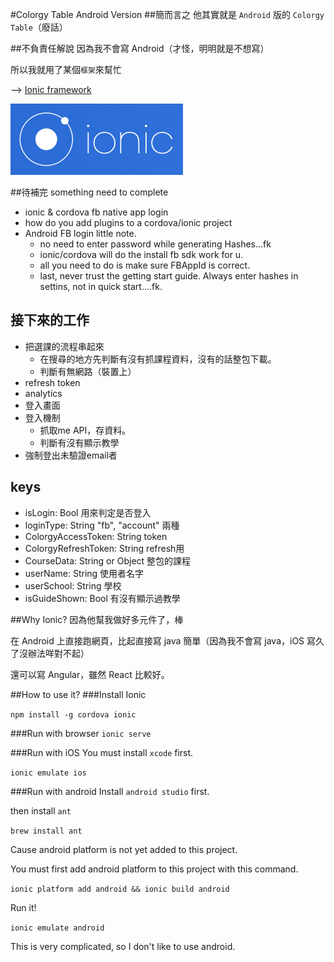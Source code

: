 #Colorgy Table Android Version
##簡而言之
他其實就是 `Android` 版的 `Colorgy Table`（廢話）

##不負責任解說
因為我不會寫 Android（才怪，明明就是不想寫）

所以我就用了某個`框架`來幫忙

--> [Ionic framework](http://ionicframework.com/)

[![preview](ionic.png)](http://ionicframework.com/)

##待補完 something need to complete
- ionic & cordova fb native app login
- how do you add plugins to a cordova/ionic project
- Android FB login little note.
  - no need to enter password while generating Hashes...fk
  - ionic/cordova will do the install fb sdk work for u.
  - all you need to do is make sure FBAppId is correct.
  - last, never trust the getting start guide. Always enter hashes in settins, not in quick start....fk.
  
## 接下來的工作
- 把選課的流程串起來
  - 在搜尋的地方先判斷有沒有抓課程資料，沒有的話整包下載。
  - 判斷有無網路（裝置上）
- refresh token
- analytics
- 登入畫面
- 登入機制
  - 抓取me API，存資料。
  - 判斷有沒有顯示教學
- 強制登出未驗證email者

## keys
- isLogin: Bool 用來判定是否登入
- loginType: String "fb", "account" 兩種
- ColorgyAccessToken: String token
- ColorgyRefreshToken: String refresh用
- CourseData: String or Object 整包的課程
- userName: String 使用者名字
- userSchool: String 學校
- isGuideShown: Bool 有沒有顯示過教學

##Why Ionic?
因為他幫我做好多元件了，棒

在 Android 上直接跑網頁，比起直接寫 java 簡單（因為我不會寫 java，iOS 寫久了沒辦法咩對不起）

還可以寫 Angular，雖然 React 比較好。

##How to use it?
###Install Ionic

`npm install -g cordova ionic`

###Run with browser
`ionic serve`

###Run with iOS
You must install `xcode` first.

`ionic emulate ios`

###Run with android
Install `android studio` first.

then install `ant`

`brew install ant`

Cause android platform is not yet added to this project.

You must first add android platform to this project with this command.

`ionic platform add android && ionic build android`

Run it!

`ionic emulate android`

This is very complicated, so I don't like to use android.

